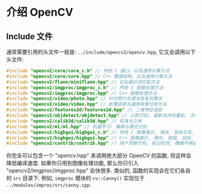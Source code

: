 # 介绍 OpenCV

## Include 文件

通常需要引用的头文件一般是: `../include/opencv2/opencv.hpp`, 它又会调用以下头文件:

```cpp
#include "opencv2/core/core_c.h" // 传统 C 接口，以及通用计算方法
#include "opencv2/core/core.hpp" // C++ 数据结构，以及通用计算方法
#include "opencv2/flann/miniflann.hpp" // 近似最近邻匹配方法
#include "opencv2/imgproc/imgproc_c.h" // 传统 C 图像处理方法
#include "opencv2/imgproc/imgproc.hpp" // C++ 图像处理方法
#include "opencv2/video/photo.hpp" // 针对照片处理与恢复的算法
#include "opencv2/video/video.hpp" // 影像追踪与通用背景分割方法
#include "opencv2/features2d/features2d.hpp" // 二维特征追踪
#include "opencv2/objdetect/objdetect.hpp" // 人脸识别, 最新支持向量机, 方向梯度直方图, 平面贴片检测
#include "opencv2/calib3d/calib3d.hpp" // 校准与立体
#include "opencv2/ml/ml.hpp" // 机器学习: 集群与模式识别
#include "opencv2/highgui/highgui_c.h" // 传统 C 图像展示, 滑块, 鼠标交互, I/O
#include "opencv2/highgui/highgui.hpp" // C++ 图像展示, 滑块, 按钮, 鼠标, I/O
#include "opencv2/contrib/contrib.hpp" // 用户贡献代码, 前沿检测, 模糊平移追踪, 图像旋转, 自相似特征
```

你完全可以包含一个 "opencv.hpp" 来调用绝大部分 OpenCV 的函数, 但这样会降低编译速度. 如果你只用到图像处理功能, 那么你只引入 "opencv2/imgproc/imgproc.hpp" 会快很多. 类似的, 函数的实现会在它们各自的 `src` 目录下. 例如, `imgproc` 模块的 `cv::Canny()` 实现位于 `../modules/improc/src/canny.cpp`.